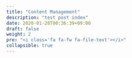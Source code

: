 ```yaml
---
title: "Content Management"
description: "test post index"
date: 2020-01-28T00:36:39+09:00
draft: false
weight: 2
pre: "<i class='fa fa-fw fa-file-text'></i>"
collapsible: true
---
```



